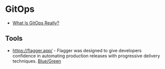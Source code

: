 # GitOps

* [What Is GitOps Really?](https://www.weave.works/blog/what-is-gitops-really)

## Tools

* <https://flagger.app/> - Flagger was designed to give developers confidence in automating production releases with progressive delivery techniques.  [Blue/Green](https://docs.flagger.app/tutorials/kubernetes-blue-green)
